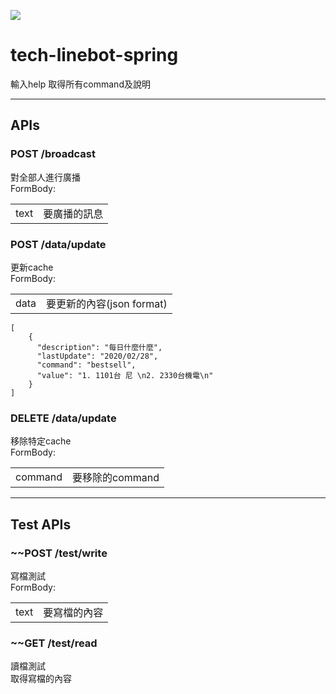 ![](https://github.com/qqdog1/tech-linebot-spring/workflows/Java%20CI/badge.svg)

# tech-linebot-spring

輸入help 取得所有command及說明  

---------
## APIs  
### POST /broadcast  
對全部人進行廣播  
FormBody:  
<table>
<tr><td>text</td><td>要廣播的訊息</td></tr>
</table>  

### POST /data/update  
更新cache  
FormBody:  
<table>  
<tr><td>data</td><td>要更新的內容(json format)</td></tr>
</table>  

    [
        {
          "description": "每日什麼什麼",
          "lastUpdate": "2020/02/28",
          "command": "bestsell",
          "value": "1. 1101台 尼 \n2. 2330台機電\n"
        }
    ]

### DELETE /data/update  
移除特定cache  
FormBody:  
<table>
<tr><td>command</td><td>要移除的command</td></tr>
</table>  

--------  
## Test APIs  
### ~~POST /test/write  
寫檔測試  
FormBody:  
<table>  
<tr><td>text</td><td>要寫檔的內容</td></tr>
</table>  

### ~~GET /test/read  
讀檔測試  
取得寫檔的內容  
